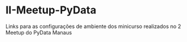 # II-Meetup-PyData
Links para as configurações de ambiente dos minicurso realizados no 2 Meetup do PyData Manaus
